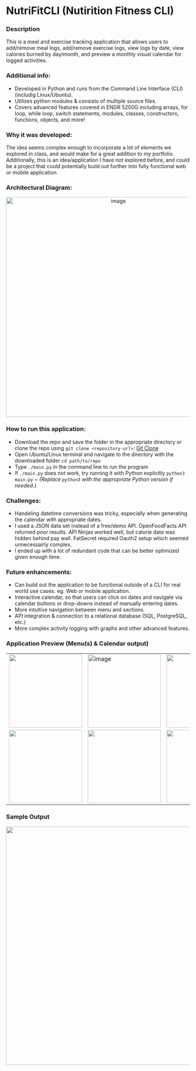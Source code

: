 # NutriFitCLI (Nutirition Fitness CLI)

### Description
This is a meal and exercise tracking application that allows users to add/remove meal logs, add/remove exercise logs, view logs by date, view calories burned by day/month, and preview a monthly visual calendar for logged activities.

### Additional info:
- Developed in Python and runs from the Command Line Interface (CLI) (includig Linux/Ubuntu).
- Utilizes python modules & consists of multiple source files.
- Covers advanced features covered in ENGR 5200G including arrays, for loop, while loop, switch statements, modules, classes, constructors, functions, objects, and more!
  
### Why it was developed:
 The idea seems complex enough to incorporate a lot of elements we explored in class, and would make for a great addition to my portfolio. Additionally, this is an idea/application I have not explored before, and could be a project that could potentially build out further into fully functional web or mobile application.
 
### Architectural Diagram:
<p align="center">
  <img width="600" alt="image" src="https://github.com/user-attachments/assets/8a9b069b-9415-48e8-a077-01ba6c0a6f4f" />
</p>

### How to run this application:
- Download the repo and save the folder in the appropriate directory or clone the repo using `git clone <repository-url>`: [Git Clone](https://git-scm.com/docs/git-clone)
- Open Ubuntu/Linux terminal and navigate to the directory with the downloaded folder `cd path/to/repo`
- Type `./main.py` in the command line to run the program
- If `./main.py` does not work, try running it with Python explicitly `python3 main.py` ~ *(Replace `python3` with the appropriate Python version if needed.)*
  
### Challenges:
- Handeling datetime conversions was tricky, especially when generating the calendar with appropriate dates.
- I used a JSON data set instead of a free/demo API. OpenFoodFacts API returned poor results. API Ninjas worked well, but calorie data was hidden behind pay wall. FatSecret required Oauth2 setup which seemed unnecessairly complex.
- I ended up with a lot of redundant code that can be better optimized given enough time.
  
### Future enhancements:
- Can build out the application to be functional outside of a CLI for real world use cases. eg. Web or mobile application.
- Interactive calendar, so that users can click on dates and navigate via calendar buttons or drop-downs instead of manually entering dates.
- More intuitive navigation between menu and sections.
- API integration & connection to a relational database (SQL, PostgreSQL, etc.)
- More complex activity logging with graphs and other advanced features.

### Application Preview (Menu(s) & Calendar output)
<table align="center">
  <tr>
    <td><img width="200" src="https://github.com/user-attachments/assets/950d9643-31c1-463e-b579-94d7e94cde68" /></td>
    <td><img width="200" alt="image" src="https://github.com/user-attachments/assets/965dd0d2-94df-4fa8-aaae-bb947fbf57ca" /></td>
    <td><img width="200" src="https://github.com/user-attachments/assets/b081d3fb-a0db-4541-b2ab-523d678bbfaa" /></td>
  </tr>
  <tr>
    <td><img width="200" src="https://github.com/user-attachments/assets/3c18a192-01b8-44d4-8bd1-df33dd5eddea" /></td>
    <td><img width="200" src="https://github.com/user-attachments/assets/e86d4ed1-6526-4439-a684-b0ddd442487e" /></td>
    <td><img width="200" src="https://github.com/user-attachments/assets/136aaa0a-c86f-4b36-8e9c-a86000901007" /></td>
  </tr>
</table>

### Sample Output
<p align="center">
 <img width="651" src="https://github.com/user-attachments/assets/5d918997-7bf3-4101-a3cc-0e0b9645630a" />
</p
